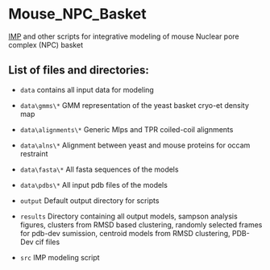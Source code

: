 # Mouse_NPC_Basket
[IMP](https://integrativemodeling.org/) and other scripts for integrative modeling of mouse Nuclear pore complex (NPC) basket

## List of files and directories:

- `data`	contains all input data for modeling

- `data\gmms\*`		  GMM representation of the yeast basket cryo-et density map

- `data\alignments\*`		  Generic Mlps and TPR coiled-coil alignments

- `data\alns\*`		  Alignment between yeast and mouse proteins for occam restraint

- `data\fasta\*`		  All fasta sequences of the models

- `data\pdbs\*`		  All input pdb files of the models

- `output`		  Default output directory for scripts

- `results`		  Directory containing all output models, sampson analysis figures, clusters from RMSD based clustering, randomly selected frames for pdb-dev sumission, centroid models from RMSD clustering, PDB-Dev cif files

- `src`		  IMP modeling script




